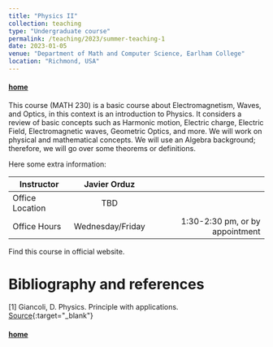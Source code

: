 ```yaml
---
title: "Physics II"
collection: teaching
type: "Undergraduate course"
permalink: /teaching/2023/summer-teaching-1
date: 2023-01-05
venue: "Department of Math and Computer Science, Earlham College"
location: "Richmond, USA"
---
```



#### [home](../)

This course (MATH 230) is a basic course about Electromagnetism, Waves, and Optics, in this context is an introduction to Physics.
It considers a review of basic 
concepts such as Harmonic motion, 
Electric charge, Electric Field, 
Electromagnetic waves, Geometric Optics, and more.
We will work on physical and mathematical concepts.
We will use an Algebra background; therefore, we will go over some 
theorems or definitions.
<!--[BU website](https://tinyurl.com/yhgalmw6){:target="_blank"}, -->

Here some extra information:

| Instructor   |      Javier Orduz      |   |
|--------------------|:-----------------------:|----------------:|
| Office Location |  TBD |  |
| Office Hours |    Wednesday/Friday   |   1:30-2:30 pm, or by appointment |


Find this course in official website.

# Bibliography and references
[1] Giancoli, D. Physics. Principle with applications. [Source](https://www.pearson.com/en-us/subject-catalog/p/physics-principles-and-applications/P200000006936/9780137679065){:target="_blank"}

#### [home](../)